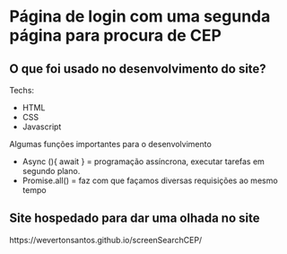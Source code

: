 <h1> Página de login com uma segunda página para procura de CEP </h1>

<h2> O que foi usado no desenvolvimento do site?</h2>

<p>Techs:</p>

<ul>
  <li>HTML</li>
  <li>CSS</li>
  <li>Javascript</li>
</ul>

Algumas funções importantes para o desenvolvimento

<ul>
  <li>Async (){ await } = programação assíncrona, executar tarefas em segundo plano.</li>
  <li>Promise.all() = faz com que façamos diversas requisições ao mesmo tempo</li>
</ul>

<h2>Site hospedado para dar uma olhada no site</h2>
https://wevertonsantos.github.io/screenSearchCEP/
